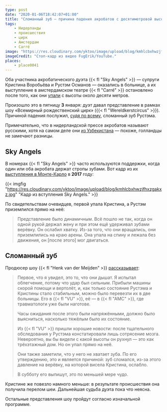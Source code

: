 ```yaml
---
type: post
date: "2020-01-06T18:42:07+01:00"
title: "Сломанный зуб — причина падения акробатов с десятиметровой высоты"
tags:
    - Нидерланды
    - происшествия
    - цирк
    - Амстердам
    - Carré
image: "https://res.cloudinary.com/yktoo/image/upload/blog/kmhlcbxhwzjfhxzgakxz.jpg"
imageCredit: "Стоп-кадр из видео FugErik/YouTube."
places:
    - place0041
---
```


Оба участника акробатического дуэта {{< fl "Sky Angels" >}} — супруги Кристина Воробьёва и Рустэм Османов — оказались в больнице, а их выступление в амстердамском театре {{< fl "Carré" >}} остановлено после того, как они [упали](https://nos.nl/artikel/2317238-twee-artiesten-vallen-van-tien-meter-hoogte-tijdens-act-kerstcircus-carre.html) с высоты около десяти метров.

Произошло это в пятницу **3** января: дуэт давал представление в рамках шоу «Всемирный рождественский цирк» ({{< fl "Wereldkerstcircus" >}}). Причиной падения послужил, [судя по всему](https://www.telegraaf.nl/entertainment/1676852677/afgebroken-tand-acrobaat-oorzaak-circusdrama-carre), сломанный зуб Рустэма.

Примечательно, что в нидерландской прессе акробатов называют русскими, хотя на самом деле они [из Узбекистана](https://www.gazeta.uz/ru/2020/01/04/skyangels/) — похоже, голландцы не замечают разницы.

<!--more-->

## Sky Angels

В номерах {{< fl "Sky Angels" >}} часто используются поддержки, когда один или оба акробата держат стропы зубами. Вот кадр из их [выступления в Монте-Карло](https://www.youtube.com/watch?v=LLrLnOmWic8) в **2017** году:

{{< imgfig "https://res.cloudinary.com/yktoo/image/upload/blog/kmhlcbxhwzjfhxzgakxz.jpg" "Кадр из вступления Sky Angels." >}}

По свидетельствам очевидцев, первой упала Кристина, а Рустэм приземлился прямо на неё:

> Представление было динамичным. Всё пошло не так, когда он одной рукой держал жену и при этом ещё удерживал зубами верёвку. Он ослабил хватку. Из-за того, что они вращались, они приземлились на краю арены. Она упала на спину и лежала без движения, он [после этого] мог двигаться.

## Сломанный зуб

Продюсер шоу {{< fl "Henk van der Meijden" >}} [рассказывает](https://www.telegraaf.nl/entertainment/1676852677/afgebroken-tand-acrobaat-oorzaak-circusdrama-carre):

> Первое, что я увидел, это то, что они дышат. Я испытал облегчение, потому что удар был сильным. Прибыли машины скорой помощи и вертолёт, и, как только состояние Рустэма и Кристины стало стабильным, можно было перевезти их в две больницы. Его в {{< fl "VU" >}}, её — в {{< fl "AMC" >}}, где травматологи уже были наготове.
>
> Часы ожидания после этого были напряжёнными, должно было выясниться, насколько тяжёлым было их состояние.
>
> Из {{< fl "VU" >}} пришли хорошие новости: после тщательного обследования у Рустэма констатировали лишь сотрясение мозга. Невероятно, вы бы видели с какой высоты он рухнул — это как трёхэтажный дом. Но он упал прямо на неё.
>
> Они также заметили, что у него не хватает зуба. По его утверждению, это и является причиной: зуб сломался, из-за этого давление на верёвку, на которой висела Кристина, ослабло.
>
> В субботу его выпишут, это по меньшей мере чудо.

Кристине же повезло намного меньше: в результате происшествия она получила перелом шеи. Дальнейшая судьба дуэта пока что неясна.

Остальные представления шоу пройдут согласно изначальной программе.
